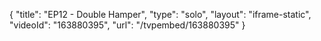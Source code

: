 {
    "title": "EP12 - Double Hamper",
    "type": "solo",
    "layout": "iframe-static",
    "videoId": "163880395",
    "url": "\/tvpembed\/163880395"
}